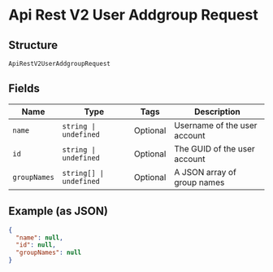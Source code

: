 
# Api Rest V2 User Addgroup Request

## Structure

`ApiRestV2UserAddgroupRequest`

## Fields

| Name | Type | Tags | Description |
|  --- | --- | --- | --- |
| `name` | `string \| undefined` | Optional | Username of the user account |
| `id` | `string \| undefined` | Optional | The GUID of the user account |
| `groupNames` | `string[] \| undefined` | Optional | A JSON array of group names |

## Example (as JSON)

```json
{
  "name": null,
  "id": null,
  "groupNames": null
}
```

